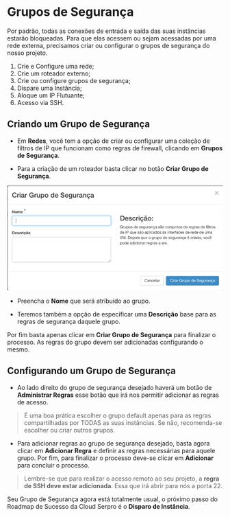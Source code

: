 # Grupos de Segurança

Por padrão, todas as conexões de entrada e saída das suas instâncias estarão bloqueadas. Para que elas acessem ou sejam acessadas por uma rede externa, precisamos criar ou configurar o grupos de segurança do nosso projeto.

1. Crie e Configure uma rede;
2. Crie um roteador externo;
3. Crie ou configure grupos de segurança;
4. Dispare uma Instância;
5. Aloque um IP Flutuante;
6. Acesso via SSH.

## Criando um Grupo de Segurança

* Em **Redes**, você tem a opção de criar ou configurar uma coleção de filtros de IP que funcionam como regras de firewall, clicando em **Grupos de Segurança**.

* Para a criação de um roteador basta clicar no botão **Criar Grupo de Segurança**.

![Criar Rede Cloud Serpro](../../img/grupos-de-seguranca/criar-grupo-de-seguranca.png)

* Preencha o **Nome** que será atribuído ao grupo.

* Teremos também a opção de especificar uma **Descrição** base para as regras de segurança daquele grupo.

Por fim basta apenas clicar em **Criar Grupo de Segurança** para finalizar o processo. As regras do grupo devem ser adicionadas configurando o mesmo.

## Configurando um Grupo de Segurança

* Ao lado direito do grupo de segurança desejado haverá um botão de **Administrar Regras** esse botão que irá nos permitir adicionar as regras de acesso.

> É uma boa prática escolher o grupo default apenas para as regras compartilhadas por TODAS as suas instâncias. Se não, recomenda-se escolher ou criar outros grupos.

* Para adicionar regras ao grupo de segurança desejado, basta agora clicar em **Adicionar Regra** e definir as regras necessárias para aquele grupo. Por fim, para finalizar o processo deve-se clicar em **Adicionar** para concluir o processo.

> Lembre-se que para realizar o acesso remoto ao seu projeto, a **regra de SSH deve estar adicionada**. Essa que irá abrir para nós a porta 22.

Seu Grupo de Segurança agora está totalmente usual, o próximo passo do Roadmap de Sucesso da Cloud Serpro é o **Disparo de Instância**.
